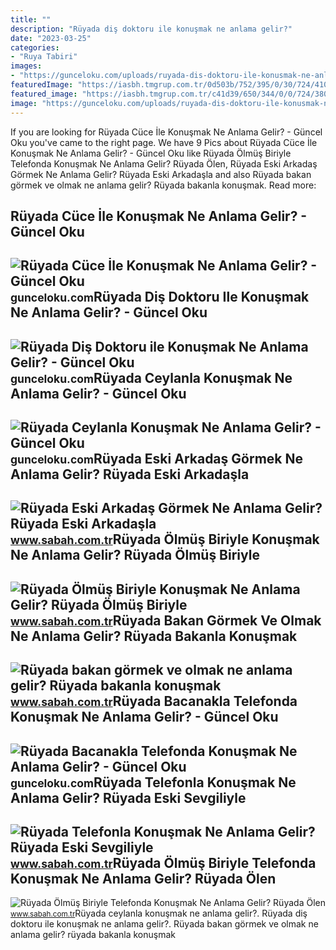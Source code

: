 ```yaml
---
title: ""
description: "Rüyada diş doktoru ile konuşmak ne anlama gelir?"
date: "2023-03-25"
categories:
- "Ruya Tabiri"
images:
- "https://gunceloku.com/uploads/ruyada-dis-doktoru-ile-konusmak-ne-anlama-gelir-627b7eb12c053.jpg"
featuredImage: "https://iasbh.tmgrup.com.tr/0d503b/752/395/0/30/724/410?u=https://isbh.tmgrup.com.tr/sbh/2021/08/30/ruyada-telefonla-konusmak-ne-anlama-gelir-ruyada-eski-sevgiliyle-ve-tanidik-biriyle-telefonla-konusmak-anlami-nedir-1630318389081.jpg"
featured_image: "https://iasbh.tmgrup.com.tr/c41d39/650/344/0/0/724/380?u=https://isbh.tmgrup.com.tr/sbh/2022/09/03/ruyada-olmus-biriyle-telefonda-konusmak-ne-anlama-gelir-ruyada-olen-biriyle-telefonda-konusmanin-anlami-1662209001244.jpg"
image: "https://gunceloku.com/uploads/ruyada-dis-doktoru-ile-konusmak-ne-anlama-gelir-627b7eb12c053.jpg"
---
```


If you are looking for Rüyada Cüce İle Konuşmak Ne Anlama Gelir? - Güncel Oku you've came to the right page. We have 9 Pics about Rüyada Cüce İle Konuşmak Ne Anlama Gelir? - Güncel Oku like Rüyada Ölmüş Biriyle Telefonda Konuşmak Ne Anlama Gelir? Rüyada Ölen, Rüyada Eski Arkadaş Görmek Ne Anlama Gelir? Rüyada Eski Arkadaşla and also Rüyada bakan görmek ve olmak ne anlama gelir? Rüyada bakanla konuşmak. Read more:

Rüyada Cüce İle Konuşmak Ne Anlama Gelir? - Güncel Oku
------------------------------------------------------

 ![Rüyada Cüce İle Konuşmak Ne Anlama Gelir? - Güncel Oku](https://gunceloku.com/uploads/ruyada-cuce-ile-konusmak-ne-anlama-gelir-623f09a2115a6.jpg) <small>gunceloku.com</small>Rüyada Diş Doktoru Ile Konuşmak Ne Anlama Gelir? - Güncel Oku
-------------------------------------------------------------

 ![Rüyada Diş Doktoru ile Konuşmak Ne Anlama Gelir? - Güncel Oku](https://gunceloku.com/uploads/ruyada-dis-doktoru-ile-konusmak-ne-anlama-gelir-627b7eb12c053.jpg) <small>gunceloku.com</small>Rüyada Ceylanla Konuşmak Ne Anlama Gelir? - Güncel Oku
------------------------------------------------------

 ![Rüyada Ceylanla Konuşmak Ne Anlama Gelir? - Güncel Oku](https://gunceloku.com/uploads/ruyada-ceylanla-konusmak-ne-anlama-gelir-626bcd712255e.jpg) <small>gunceloku.com</small>Rüyada Eski Arkadaş Görmek Ne Anlama Gelir? Rüyada Eski Arkadaşla
-----------------------------------------------------------------

 ![Rüyada Eski Arkadaş Görmek Ne Anlama Gelir? Rüyada Eski Arkadaşla](https://iasbh.tmgrup.com.tr/54d252/650/344/0/39/724/419?u=https://isbh.tmgrup.com.tr/sbh/2022/05/25/ruyada-eski-arkadas-gormek-ne-anlama-gelir-ruyada-eski-arkadasla-konusmak-de-ne-anlama-gelir-1653460543677.jpg) <small>www.sabah.com.tr</small>Rüyada Ölmüş Biriyle Konuşmak Ne Anlama Gelir? Rüyada Ölmüş Biriyle
-------------------------------------------------------------------

 ![Rüyada Ölmüş Biriyle Konuşmak Ne Anlama Gelir? Rüyada Ölmüş Biriyle](https://iasbh.tmgrup.com.tr/4a1bda/650/344/0/43/722/421?u=https://isbh.tmgrup.com.tr/sbh/2022/06/30/ruyada-olmus-biriyle-konusmak-ne-anlama-gelir-ruyada-olmus-biriyle-konusmanin-anlami-1656581893384.jpg) <small>www.sabah.com.tr</small>Rüyada Bakan Görmek Ve Olmak Ne Anlama Gelir? Rüyada Bakanla Konuşmak
---------------------------------------------------------------------

 ![Rüyada bakan görmek ve olmak ne anlama gelir? Rüyada bakanla konuşmak](https://iasbh.tmgrup.com.tr/fb6ad4/650/344/0/18/721/398?u=https://isbh.tmgrup.com.tr/sbh/2021/09/23/ruyada-bakan-gormek-ne-anlama-gelir-ruyada-bakanla-konusmak-ne-demek-1632382328353.jpg) <small>www.sabah.com.tr</small>Rüyada Bacanakla Telefonda Konuşmak Ne Anlama Gelir? - Güncel Oku
-----------------------------------------------------------------

 ![Rüyada Bacanakla Telefonda Konuşmak Ne Anlama Gelir? - Güncel Oku](https://gunceloku.com/uploads/ruyada-bacanakla-telefonda-konusmak-ne-anlama-gelir-623c5b85b219a.jpg) <small>gunceloku.com</small>Rüyada Telefonla Konuşmak Ne Anlama Gelir? Rüyada Eski Sevgiliyle
-----------------------------------------------------------------

 ![Rüyada Telefonla Konuşmak Ne Anlama Gelir? Rüyada Eski Sevgiliyle](https://iasbh.tmgrup.com.tr/0d503b/752/395/0/30/724/410?u=https://isbh.tmgrup.com.tr/sbh/2021/08/30/ruyada-telefonla-konusmak-ne-anlama-gelir-ruyada-eski-sevgiliyle-ve-tanidik-biriyle-telefonla-konusmak-anlami-nedir-1630318389081.jpg) <small>www.sabah.com.tr</small>Rüyada Ölmüş Biriyle Telefonda Konuşmak Ne Anlama Gelir? Rüyada Ölen
--------------------------------------------------------------------

 ![Rüyada Ölmüş Biriyle Telefonda Konuşmak Ne Anlama Gelir? Rüyada Ölen](https://iasbh.tmgrup.com.tr/c41d39/650/344/0/0/724/380?u=https://isbh.tmgrup.com.tr/sbh/2022/09/03/ruyada-olmus-biriyle-telefonda-konusmak-ne-anlama-gelir-ruyada-olen-biriyle-telefonda-konusmanin-anlami-1662209001244.jpg) <small>www.sabah.com.tr</small>Rüyada ceylanla konuşmak ne anlama gelir?. Rüyada diş doktoru ile konuşmak ne anlama gelir?. Rüyada bakan görmek ve olmak ne anlama gelir? rüyada bakanla konuşmak
